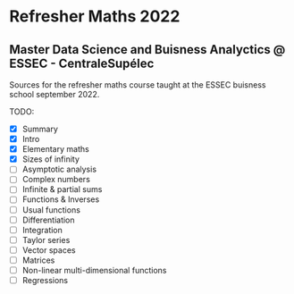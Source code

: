 # Refresher Maths 2022
## Master Data Science and Buisness Analyctics @ ESSEC - CentraleSupélec

Sources for the refresher maths course taught at the ESSEC buisness school september 2022.

TODO:
- [x] Summary
- [x] Intro
- [x] Elementary maths
- [x] Sizes of infinity
- [ ] Asymptotic analysis
- [ ] Complex numbers
- [ ] Infinite & partial sums
- [ ] Functions & Inverses
- [ ] Usual functions
- [ ] Differentiation
- [ ] Integration
- [ ] Taylor series
- [ ] Vector spaces
- [ ] Matrices
- [ ] Non-linear multi-dimensional functions
- [ ] Regressions

